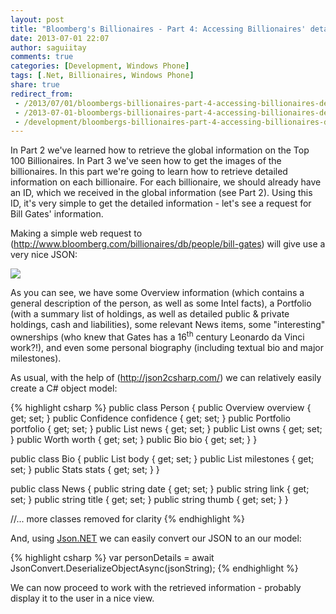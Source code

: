 ```yaml
---
layout: post
title: "Bloomberg's Billionaires - Part 4: Accessing Billionaires' details data"
date: 2013-07-01 22:07
author: saguiitay
comments: true
categories: [Development, Windows Phone]
tags: [.Net, Billionaires, Windows Phone]
share: true
redirect_from:
 - /2013/07/01/bloombergs-billionaires-part-4-accessing-billionaires-details-data/
 - /2013-07-01-bloombergs-billionaires-part-4-accessing-billionaires-details-data/
 - /development/bloombergs-billionaires-part-4-accessing-billionaires-details-data/
---
```

In Part 2 we've learned how to retrieve the global information on the Top 100 Billionaires. In Part 3 we've seen how to get the images of the billionaires.
In this part we're going to learn how to retrieve detailed information on each billionaire. For each billionaire, we should already have an ID,
which we received in the global information (see Part 2). Using this ID, it's very simple to get the detailed information - let's see a request
for Bill Gates' information.

Making a simple web request to (http://www.bloomberg.com/billionaires/db/people/bill-gates) will give use a very nice JSON:

![]({{site.url}}/images/070113_2009_bloombergsb1.png)

As you can see, we have some Overview information (which contains a general description of the person, as well as some Intel facts),
a Portfolio (with a summary list of holdings, as well as detailed public & private holdings, cash and liabilities), some relevant News
items, some "interesting" ownerships (who knew that Gates has a 16<sup>th</sup> century Leonardo da Vinci work?!), and even some
personal biography (including textual bio and major milestones).

As usual, with the help of (http://json2csharp.com/) we can relatively easily create a C# object model: 

{% highlight csharp %}
public class Person
{
	public Overview overview { get; set; }
	public Confidence confidence { get; set; }
	public Portfolio portfolio { get; set; }
	public List<News> news { get; set; }
	public List<Own> owns { get; set; }
	public Worth worth { get; set; }
	public Bio bio { get; set; }
}

public class Bio
{
	public List<string> body { get; set; }
	public List<Milestone> milestones { get; set; }
	public Stats stats { get; set; }
}

public class News
{
	public string date { get; set; }
	public string link { get; set; }
	public string title { get; set; }
	public string thumb { get; set; }
}

//... more classes removed for clarity
{% endhighlight %}

And, using [Json.NET](http://james.newtonking.com/projects/json-net.aspx) we can easily convert our JSON to an our model:

{% highlight csharp %}
var personDetails = await JsonConvert.DeserializeObjectAsync<Person>(jsonString);
{% endhighlight %}

We can now proceed to work with the retrieved information - probably display it to the user in a nice view.
